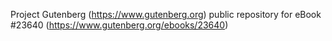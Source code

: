 Project Gutenberg (https://www.gutenberg.org) public repository for eBook #23640 (https://www.gutenberg.org/ebooks/23640)
